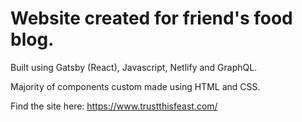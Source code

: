 # Website created for friend's food blog.

Built using Gatsby (React), Javascript, Netlify and GraphQL.

Majority of components custom made using HTML and CSS.

Find the site here: https://www.trustthisfeast.com/

